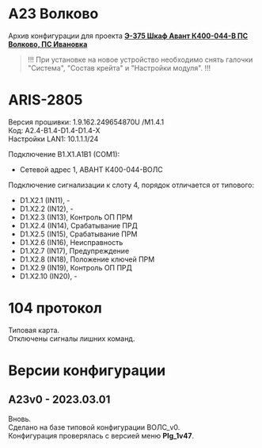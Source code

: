 ﻿A23 Волково
===========

Архив конфигурации для проекта **[Э-375 Шкаф Авант К400-044-В ПС Волково, ПС Ивановка](Э-375_Шкаф_Авант_К400-044-В_ПС_Волково,_ПС_Ивановка.pdf)**

> !!! При установке на новое устройство необходимо снять галочки "Система", "Состав крейта" и "Настройки модуля". !!!


# ARIS-2805

Версия прошивки: 1.9.162.249654870U /M1.4.1  
Код: A2.4-B1.4-D1.4-D1.4-X  
Настройки LAN1: 10.1.1.1/24

Подключение B1.X1.A1B1 (COM1):
- Сетевой адрес 1, АВАНТ К400-044-ВОЛС

Подключение сигнализации к слоту 4, порядок отличается от типового:
- D1.X2.1 (IN11), -
- D1.X2.2 (IN12), -
- D1.X2.3 (IN13), Контроль ОП ПРМ
- D1.X2.4 (IN14), Срабатывание ПРД
- D1.X2.5 (IN15), Срабатывание ПРМ
- D1.X2.6 (IN16), Неисправность
- D1.X2.7 (IN17), Предупреждение
- D1.X2.8 (IN18), Положение ключей ПРМ
- D1.X2.9 (IN19), Контроль ОП ПРД
- D1.X2.10 (IN20), -


# 104 протокол

Типовая карта.  
Отключены сигналы лишних команд.


# Версии конфигурации

## A23v0 - 2023.03.01

Вновь.  
Сделано на базе типовой конфигурации ВОЛС_v0.  
Конфигурация проверялась с версией меню **PIg_1v47**.

